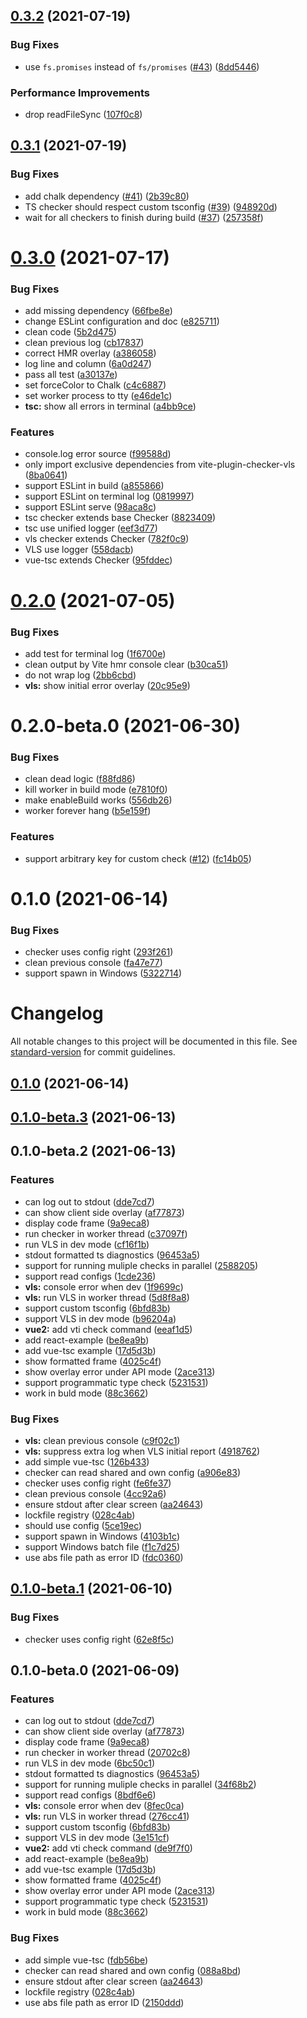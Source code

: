 ## [0.3.2](https://github.com/fi3ework/vite-plugin-checker/compare/vite-plugin-checker@0.3.1...vite-plugin-checker@0.3.2) (2021-07-19)


### Bug Fixes

* use `fs.promises` instead of `fs/promises` ([#43](https://github.com/fi3ework/vite-plugin-checker/issues/43)) ([8dd5446](https://github.com/fi3ework/vite-plugin-checker/commit/8dd54464f221f96fd2a96a30813df25aca8b77c9))


### Performance Improvements

* drop readFileSync ([107f0c8](https://github.com/fi3ework/vite-plugin-checker/commit/107f0c8f43252e38bc65bf317dd0bfdbc3e47bbf))



## [0.3.1](https://github.com/fi3ework/vite-plugin-checker/compare/vite-plugin-checker@0.3.0...vite-plugin-checker@0.3.1) (2021-07-19)


### Bug Fixes

* add chalk dependency ([#41](https://github.com/fi3ework/vite-plugin-checker/issues/41)) ([2b39c80](https://github.com/fi3ework/vite-plugin-checker/commit/2b39c80a89280004bd007a1a70b384fda579e00c))
* TS checker should respect custom tsconfig ([#39](https://github.com/fi3ework/vite-plugin-checker/issues/39)) ([948920d](https://github.com/fi3ework/vite-plugin-checker/commit/948920d5b2b8c80e960517b1a320a40e6cc087c4))
* wait for all checkers to finish during build ([#37](https://github.com/fi3ework/vite-plugin-checker/issues/37)) ([257358f](https://github.com/fi3ework/vite-plugin-checker/commit/257358fcd9b1ad28d9570c737d335225d8f60296))



# [0.3.0](https://github.com/fi3ework/vite-plugin-checker/compare/vite-plugin-checker@0.2.0...vite-plugin-checker@0.3.0) (2021-07-17)


### Bug Fixes

* add missing dependency ([66fbe8e](https://github.com/fi3ework/vite-plugin-checker/commit/66fbe8ed75185943d7020b95ac7d7bd114ad991d))
* change ESLint configuration and doc ([e825711](https://github.com/fi3ework/vite-plugin-checker/commit/e8257115bca18aa7ceb5d46a5cd4989f656579ee))
* clean code ([5b2d475](https://github.com/fi3ework/vite-plugin-checker/commit/5b2d4755cee2703937ac95c08eb0d4d32e895469))
* clean previous log ([cb17837](https://github.com/fi3ework/vite-plugin-checker/commit/cb17837e5940a221968e3dcd31588708c4881165))
* correct HMR overlay ([a386058](https://github.com/fi3ework/vite-plugin-checker/commit/a3860580144351e24de1524f61a338415e590ece))
* log line and column ([6a0d247](https://github.com/fi3ework/vite-plugin-checker/commit/6a0d2478b97b70494bddb28c49826bbea8e65e11))
* pass all test ([a30137e](https://github.com/fi3ework/vite-plugin-checker/commit/a30137e54a2ba4037cd53f40a0a71985fdddcf6c))
* set forceColor to Chalk ([c4c6887](https://github.com/fi3ework/vite-plugin-checker/commit/c4c6887dfd2849a2f878ae4db92b7d1c5f00ef91))
* set worker process to tty ([e46de1c](https://github.com/fi3ework/vite-plugin-checker/commit/e46de1c970ca520bc20c559af273480414b8cb86))
* **tsc:** show all errors in terminal ([a4bb9ce](https://github.com/fi3ework/vite-plugin-checker/commit/a4bb9ce285bcbfdece4eb619795ed90f4a7a9070))


### Features

* console.log error source ([f99588d](https://github.com/fi3ework/vite-plugin-checker/commit/f99588dbbf2cf6ca742b9ce085f56de7da9de60b))
* only import exclusive dependencies from vite-plugin-checker-vls ([8ba0641](https://github.com/fi3ework/vite-plugin-checker/commit/8ba0641969b0a67f6cab8261326dafa5a364dee9))
* support ESLint in build ([a855866](https://github.com/fi3ework/vite-plugin-checker/commit/a855866a19d682dc9b6403db46ad2015b3c9a54d))
* support ESLint on terminal log ([0819997](https://github.com/fi3ework/vite-plugin-checker/commit/081999750819e87f0e17b30c3b589de44750d21e))
* support ESLint serve ([98aca8c](https://github.com/fi3ework/vite-plugin-checker/commit/98aca8ca728c9f443436e46625b8d1cf6e2842ce))
* tsc checker extends base Checker ([8823409](https://github.com/fi3ework/vite-plugin-checker/commit/88234096d2da91846f55adf1aeea6296f61a341d))
* tsc use unified logger ([eef3d77](https://github.com/fi3ework/vite-plugin-checker/commit/eef3d771ebb0e559d4c7cc02fd04a97705f809bc))
* vls checker extends Checker ([782f0c9](https://github.com/fi3ework/vite-plugin-checker/commit/782f0c9ab306ae94a7276b49b40731217d2603d7))
* VLS use logger ([558dacb](https://github.com/fi3ework/vite-plugin-checker/commit/558dacb97d374c8286a03e572db2e672a6ef70f2))
* vue-tsc extends Checker ([95fddec](https://github.com/fi3ework/vite-plugin-checker/commit/95fddec5f959af69073f14aeb934e6e07e363dc0))



# [0.2.0](https://github.com/fi3ework/vite-plugin-checker/compare/vite-plugin-checker@0.2.0-beta.0...vite-plugin-checker@0.2.0) (2021-07-05)


### Bug Fixes

* add test for terminal log ([1f6700e](https://github.com/fi3ework/vite-plugin-checker/commit/1f6700e38fc43b38ed965312731dd99d12b33227))
* clean output by Vite hmr console clear ([b30ca51](https://github.com/fi3ework/vite-plugin-checker/commit/b30ca51a7e699f64054bfb3e95aabe7d03e55919))
* do not wrap log ([2bb6cbd](https://github.com/fi3ework/vite-plugin-checker/commit/2bb6cbdb454b4536126710373184059e47d67d59))
* **vls:** show initial error overlay ([20c95e9](https://github.com/fi3ework/vite-plugin-checker/commit/20c95e926ca7115f7ff89013af0ec6ac96c9273c))



# 0.2.0-beta.0 (2021-06-30)


### Bug Fixes

* clean dead logic ([f88fd86](https://github.com/fi3ework/vite-plugin-checker/commit/f88fd866503ecc7fbe2ed6e16e7aaa9a14e0ce84))
* kill worker in build mode ([e7810f0](https://github.com/fi3ework/vite-plugin-checker/commit/e7810f0f76ffa6963e26cd8d51f981e6678ab841))
* make enableBuild works ([556db26](https://github.com/fi3ework/vite-plugin-checker/commit/556db26ab0ccde3a95bf7b29d1a40048829afce9))
* worker forever hang ([b5e159f](https://github.com/fi3ework/vite-plugin-checker/commit/b5e159f35bc093c66bb5724eadfede55e368d1c3))


### Features

* support arbitrary key for custom check ([#12](https://github.com/fi3ework/vite-plugin-checker/issues/12)) ([fc14b05](https://github.com/fi3ework/vite-plugin-checker/commit/fc14b05ce1c29e3ac84352397732f89e19c31a85))



# 0.1.0 (2021-06-14)


### Bug Fixes

* checker uses config right ([293f261](https://github.com/fi3ework/vite-plugin-checker/commit/293f2611b80556b7a4c2304cea7dee6a0651ba15))
* clean previous console ([fa47e77](https://github.com/fi3ework/vite-plugin-checker/commit/fa47e7707421f5a90d8bdcf871160bd5632e040c))
* support spawn in Windows ([5322714](https://github.com/fi3ework/vite-plugin-checker/commit/53227147b07284ac335123750c75ea5b6519d85a))



# Changelog

All notable changes to this project will be documented in this file. See [standard-version](https://github.com/conventional-changelog/standard-version) for commit guidelines.

## [0.1.0](https://github.com/fi3ework/vite-plugin-checker/compare/v0.1.0-beta.3...v0.1.0) (2021-06-14)

## [0.1.0-beta.3](https://github.com/fi3ework/vite-plugin-checker/compare/v0.1.0-beta.2...v0.1.0-beta.3) (2021-06-13)

## 0.1.0-beta.2 (2021-06-13)


### Features

* can log out to stdout ([dde7cd7](https://github.com/fi3ework/vite-plugin-checker/commit/dde7cd75eb0442f1bd38d54f5917c63cd4466cae))
* can show client side overlay ([af77873](https://github.com/fi3ework/vite-plugin-checker/commit/af778735d2223b3194ec3bdf96f9d17deb5331b0))
* display code frame ([9a9eca8](https://github.com/fi3ework/vite-plugin-checker/commit/9a9eca868bc0fffe1019a347b871cf859b50f366))
* run checker in worker thread ([c37097f](https://github.com/fi3ework/vite-plugin-checker/commit/c37097f3ea54ea26b743347e6a7e162033d4f639))
* run VLS in dev mode ([cf16f1b](https://github.com/fi3ework/vite-plugin-checker/commit/cf16f1b5f7808c2e01cac030ab6a25f1b512ecf4))
* stdout formatted ts diagnostics ([96453a5](https://github.com/fi3ework/vite-plugin-checker/commit/96453a56c934ccba513e2d10c400b2b6ca0b61cc))
* support for running muliple checks in parallel ([2588205](https://github.com/fi3ework/vite-plugin-checker/commit/258820515fc4cf543d5c72c80766dcaccec892a2))
* support read configs ([1cde236](https://github.com/fi3ework/vite-plugin-checker/commit/1cde236afcfc2f90cc1a113634f00a714e3c8cfd))
* **vls:** console error when dev ([1f9699c](https://github.com/fi3ework/vite-plugin-checker/commit/1f9699c560d0687f2db7fa9994f7b2326ae2a5d6))
* **vls:** run VLS in worker thread ([5d8f8a8](https://github.com/fi3ework/vite-plugin-checker/commit/5d8f8a8c99f3446d22515ce21ece0e0bb0dc55c2))
* support custom tsconfig ([6bfd83b](https://github.com/fi3ework/vite-plugin-checker/commit/6bfd83bdc4cbb39dbea13712e638030229bf9d28))
* support VLS in dev mode ([b96204a](https://github.com/fi3ework/vite-plugin-checker/commit/b96204a42472edb3a53a38951e5dd8bab6f47c1b))
* **vue2:** add vti check command ([eeaf1d5](https://github.com/fi3ework/vite-plugin-checker/commit/eeaf1d5f9b15aa57340286a091fb0caa40c03768))
* add react-example ([be8ea9b](https://github.com/fi3ework/vite-plugin-checker/commit/be8ea9b5ecd7d56b7553aa830a3dfd12389c0419))
* add vue-tsc example ([17d5d3b](https://github.com/fi3ework/vite-plugin-checker/commit/17d5d3b9233f3e6945349c3ab4c577dc2595f1c1))
* show formatted frame ([4025c4f](https://github.com/fi3ework/vite-plugin-checker/commit/4025c4f5d1e0275a31da69c27c7b19676871a6ad))
* show overlay error under API mode ([2ace313](https://github.com/fi3ework/vite-plugin-checker/commit/2ace313b546416382d4b2d608d0ff608184cf11c))
* support programmatic type check ([5231531](https://github.com/fi3ework/vite-plugin-checker/commit/5231531d3e805e72346a32bd075eddaccd28d962))
* work in buld mode ([88c3662](https://github.com/fi3ework/vite-plugin-checker/commit/88c3662eee95c5b21b77c2106b337238bc021303))


### Bug Fixes

* **vls:** clean previous console ([c9f02c1](https://github.com/fi3ework/vite-plugin-checker/commit/c9f02c169c889138b27b081f4d72f28531aabffc))
* **vls:** suppress extra log when VLS initial report ([4918762](https://github.com/fi3ework/vite-plugin-checker/commit/4918762f027703fbff6b7bf8443789825da5279d))
* add simple vue-tsc ([126b433](https://github.com/fi3ework/vite-plugin-checker/commit/126b4339a4353d05302fabb499b1cce236c8e855))
* checker can read shared and own config ([a906e83](https://github.com/fi3ework/vite-plugin-checker/commit/a906e83dc83557be793134d13880667e478ddfe4))
* checker uses config right ([fe6fe37](https://github.com/fi3ework/vite-plugin-checker/commit/fe6fe376a55e4333a726d204e1d6361a6c400de7))
* clean previous console ([4cc92a6](https://github.com/fi3ework/vite-plugin-checker/commit/4cc92a68c3d0c29481b3aeeb8f3f4896b8154b29))
* ensure stdout after clear screen ([aa24643](https://github.com/fi3ework/vite-plugin-checker/commit/aa246435edd8957fb7df288c936a80afdf1d51ef))
* lockfile registry ([028c4ab](https://github.com/fi3ework/vite-plugin-checker/commit/028c4ab4ea604a484fcf12f398670b24e2b88077))
* should use config ([5ce19ec](https://github.com/fi3ework/vite-plugin-checker/commit/5ce19ecd07765eaf0a72215d3cae705df0789faa))
* support spawn in Windows ([4103b1c](https://github.com/fi3ework/vite-plugin-checker/commit/4103b1ce18c2c92cfdd98b660250ad30a3e2b165))
* support Windows batch file ([f1c7d25](https://github.com/fi3ework/vite-plugin-checker/commit/f1c7d25b112956dbb0d318ce84f1a635f3e93066))
* use abs file path as error ID ([fdc0360](https://github.com/fi3ework/vite-plugin-checker/commit/fdc0360e990a5447a919e76a58ef2745c80d9344))

## [0.1.0-beta.1](https://github.com/fi3ework/vite-plugin-checker/compare/v0.1.0-beta.0...v0.1.0-beta.1) (2021-06-10)


### Bug Fixes

* checker uses config right ([62e8f5c](https://github.com/fi3ework/vite-plugin-checker/commit/62e8f5c6c474cf43a53f944bfd6c085a23a86218))

## 0.1.0-beta.0 (2021-06-09)


### Features

* can log out to stdout ([dde7cd7](https://github.com/fi3ework/vite-plugin-checker/commit/dde7cd75eb0442f1bd38d54f5917c63cd4466cae))
* can show client side overlay ([af77873](https://github.com/fi3ework/vite-plugin-checker/commit/af778735d2223b3194ec3bdf96f9d17deb5331b0))
* display code frame ([9a9eca8](https://github.com/fi3ework/vite-plugin-checker/commit/9a9eca868bc0fffe1019a347b871cf859b50f366))
* run checker in worker thread ([20702c8](https://github.com/fi3ework/vite-plugin-checker/commit/20702c82604e35e46c88d95dc15972f2f0c07078))
* run VLS in dev mode ([6bc50c1](https://github.com/fi3ework/vite-plugin-checker/commit/6bc50c1b2b1baf2978398e12520e829dc8500093))
* stdout formatted ts diagnostics ([96453a5](https://github.com/fi3ework/vite-plugin-checker/commit/96453a56c934ccba513e2d10c400b2b6ca0b61cc))
* support for running muliple checks in parallel ([34f68b2](https://github.com/fi3ework/vite-plugin-checker/commit/34f68b218c12691bb82b8a6f388990f11506a027))
* support read configs ([8bdf6e6](https://github.com/fi3ework/vite-plugin-checker/commit/8bdf6e6e4b0ee7cfc1ed1fce9d2a4428000074a7))
* **vls:** console error when dev ([8fec0ca](https://github.com/fi3ework/vite-plugin-checker/commit/8fec0ca1686057d95f144a7dcc1c0abf8f0f325d))
* **vls:** run VLS in worker thread ([276cc41](https://github.com/fi3ework/vite-plugin-checker/commit/276cc4149a50715da3011c34cd99ad130117c2eb))
* support custom tsconfig ([6bfd83b](https://github.com/fi3ework/vite-plugin-checker/commit/6bfd83bdc4cbb39dbea13712e638030229bf9d28))
* support VLS in dev mode ([3e151cf](https://github.com/fi3ework/vite-plugin-checker/commit/3e151cf72226c0611514d29d4f7db59760ea63d7))
* **vue2:** add vti check command ([de9f7f0](https://github.com/fi3ework/vite-plugin-checker/commit/de9f7f0f55868bf1d18c1992fa8b43638fa53c66))
* add react-example ([be8ea9b](https://github.com/fi3ework/vite-plugin-checker/commit/be8ea9b5ecd7d56b7553aa830a3dfd12389c0419))
* add vue-tsc example ([17d5d3b](https://github.com/fi3ework/vite-plugin-checker/commit/17d5d3b9233f3e6945349c3ab4c577dc2595f1c1))
* show formatted frame ([4025c4f](https://github.com/fi3ework/vite-plugin-checker/commit/4025c4f5d1e0275a31da69c27c7b19676871a6ad))
* show overlay error under API mode ([2ace313](https://github.com/fi3ework/vite-plugin-checker/commit/2ace313b546416382d4b2d608d0ff608184cf11c))
* support programmatic type check ([5231531](https://github.com/fi3ework/vite-plugin-checker/commit/5231531d3e805e72346a32bd075eddaccd28d962))
* work in buld mode ([88c3662](https://github.com/fi3ework/vite-plugin-checker/commit/88c3662eee95c5b21b77c2106b337238bc021303))


### Bug Fixes

* add simple vue-tsc ([fdb56be](https://github.com/fi3ework/vite-plugin-checker/commit/fdb56be2a35a87e55d0ce52ba1c338c79d8b1afb))
* checker can read shared and own config ([088a8bd](https://github.com/fi3ework/vite-plugin-checker/commit/088a8bd21b5421a609a65f8fdb6e3d6498ddeba3))
* ensure stdout after clear screen ([aa24643](https://github.com/fi3ework/vite-plugin-checker/commit/aa246435edd8957fb7df288c936a80afdf1d51ef))
* lockfile registry ([028c4ab](https://github.com/fi3ework/vite-plugin-checker/commit/028c4ab4ea604a484fcf12f398670b24e2b88077))
* use abs file path as error ID ([2150ddd](https://github.com/fi3ework/vite-plugin-checker/commit/2150ddd40a462d462db3ed18b11b7e23b5b016ab))
